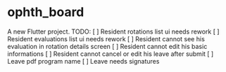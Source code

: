 # ophth_board

A new Flutter project.
TODO:
[ ] Resident rotations list ui needs rework
[ ] Resident evaluations list ui needs rework
[ ] Resident cannot see his evaluation in rotation details screen
[ ] Resident cannot edit his basic informations
[ ] Resident cannot cancel or edit his leave after submit
[ ] Leave pdf program name
[ ] Leave needs signatures

